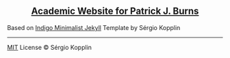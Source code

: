 <p align="center">
    <h2 align="center"><a href="http://diyclassics.github.io">Academic Website for Patrick J. Burns</a></h2>
</p>

Based on [Indigo Minimalist Jekyll](https://github.com/sergiokopplin/indigo) Template by Sérgio Kopplin

---

[MIT](http://kopplin.mit-license.org/) License © Sérgio Kopplin
